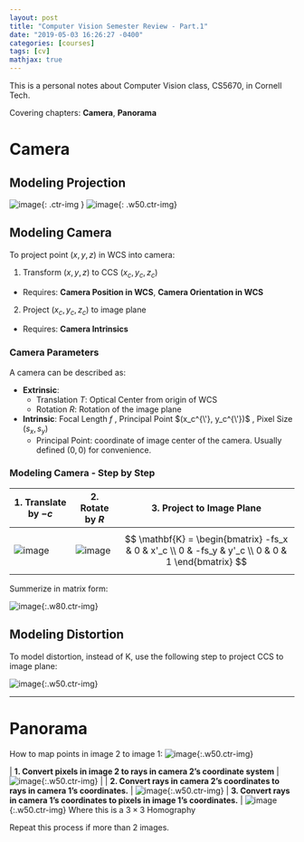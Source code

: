 ```yaml
---
layout: post
title: "Computer Vision Semester Review - Part.1"
date: "2019-05-03 16:26:27 -0400"
categories: [courses]
tags: [cv]
mathjax: true
---
```


This is a personal notes about Computer Vision class, CS5670, in Cornell Tech.

Covering chapters: **Camera**, **Panorama**

<!--more-->

# Camera

## Modeling Projection

![image](https://user-images.githubusercontent.com/13166286/57166588-acb5e780-6dc8-11e9-9a70-3d5b040f57f3.png){: .ctr-img }
![image](https://user-images.githubusercontent.com/13166286/57166985-fc48e300-6dc9-11e9-8e58-fc0fbbe8b798.png){: .w50.ctr-img}

## Modeling Camera

To project point $(x,y,z)$ in WCS into camera:
1. Transform $(x,y,z)$ to CCS $(x_c,y_c,z_c)$
  * Requires: **Camera Position in WCS**, **Camera Orientation in WCS**
2. Project $(x_c,y_c,z_c)$ to image plane
  * Requires: **Camera Intrinsics**

### Camera Parameters
A camera can be described as:

* **Extrinsic**: 
  * Translation $T$: Optical Center from origin of WCS
  * Rotation $R$: Rotation of the image plane
* **Intrinsic**: Focal Length $f$ ,  Principal Point $(x_c^{\'}, y_c^{\'})$ ,  Pixel Size $(s_x,s_y)$
  * Principal Point: coordinate of image center of the camera.  Usually defined $(0,0)$ for convenience.

### Modeling Camera - Step by Step

| 1. Translate by $-c$         | 2. Rotate by $R$    | 3. Project to Image Plane |
| ------------- |-------------| --------- |
| ![image](https://user-images.githubusercontent.com/13166286/57167838-3798e100-6dcd-11e9-96cc-46295729fcc1.png)      | ![image](https://user-images.githubusercontent.com/13166286/57167786-08826f80-6dcd-11e9-8328-49e45fdc9238.png) | $$ \mathbf{K} = \begin{bmatrix} -fs_x & 0 & x'_c \\ 0 & -fs_y & y'_c \\ 0 & 0 & 1 \end{bmatrix} $$ 

Summerize in matrix form:

![image](https://user-images.githubusercontent.com/13166286/57168190-c2c6a680-6dce-11e9-8a7e-8bd303c3032b.png){:.w80.ctr-img}


## Modeling Distortion

To model distortion, instead of K, use the following step to project CCS to image plane:

![image](https://user-images.githubusercontent.com/13166286/57168283-251fa700-6dcf-11e9-9f01-c5d2ba0d832e.png){:.w50.ctr-img}


---


# Panorama

How to map points in image 2 to image 1:
![image](https://user-images.githubusercontent.com/13166286/57168465-d7f00500-6dcf-11e9-85d5-d3bf32937da9.png){:.w50.ctr-img}

| **1. Convert pixels in image 2 to rays in camera 2’s coordinate system** | ![image](https://user-images.githubusercontent.com/13166286/57168616-7b411a00-6dd0-11e9-8b12-22405dfb7449.png){:.w50.ctr-img}   |
| **2. Convert rays in camera 2’s coordinates to rays in camera 1’s coordinates.** | ![image](https://user-images.githubusercontent.com/13166286/57168634-8c8a2680-6dd0-11e9-9384-69cf73fcf515.png){:.w50.ctr-img}
| **3. Convert rays in camera 1’s coordinates to pixels in image 1’s coordinates.** | ![image](https://user-images.githubusercontent.com/13166286/57168652-a88dc800-6dd0-11e9-958a-eb760587b8c3.png){:.w50.ctr-img} Where this is a $3 \times 3$ Homography

Repeat this process if more than 2 images.
